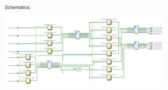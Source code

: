 Schematics:

![fft4point](https://raw.githubusercontent.com/parhamsoltani/DSP_VHDL/main/FFT_4Point/fft_4point/fft4point.png?token=GHSAT0AAAAAACKAEWWFNCHAKNR2U22T56BMZOAL7DQ)
